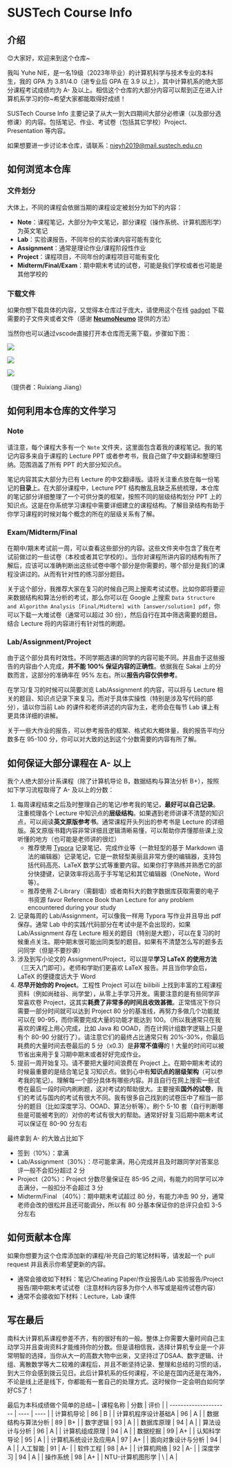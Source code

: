 # SUSTech Course Info

## 介绍

😊大家好，欢迎来到这个仓库~

我叫 Yuhe NIE，是一名19级（2023年毕业）的计算机科学与技术专业的本科生，我的 GPA 为 3.81/4.0（进专业后 GPA 在 3.9 以上），其中计算机系的绝大部分课程考试成绩均为 A- 及以上。相信这个仓库的大部分内容可以帮到正在进入计算机系学习的你~希望大家都能取得好成绩！

SUSTech Course Info 主要记录了从大一到大四期间大部分必修课（以及部分选修课）的内容。包括笔记、作业、考试卷（包括其它学校）Project、Presentation 等内容。

如果想要进一步讨论本仓库，请联系：nieyh2019@mail.sustech.edu.cn

## 如何浏览本仓库

### 文件划分

大体上，不同的课程会依据当期的课程设定被划分为如下的内容：

- **Note**：课程笔记，大部分为中文笔记，部分课程（操作系统、计算机图形学）为英文笔记
- **Lab**：实验课报告，不同年份的实验课内容可能有变化
- **Assignment**：通常是理论作业/课程阶段性作业
- **Project**：课程项目，不同年份的课程项目可能有变化
- **Midterm/Final/Exam**：期中期末考试的试卷，可能是我们学校或者也可能是其他学校的

### 下载文件

如果你想下载具体的内容，又觉得本仓库过于庞大，请使用这个在线 [gadget](https://minhaskamal.github.io/DownGit/#/home) 下载需要的子文件夹或者文件（感谢 **[NeumoNeumo](https://github.com/NeumoNeumo)** 提供的方法）

当然你也可以通过vscode直接打开本仓库而无需下载，步骤如下图：

![](/readme_pic/vs1.png)

![](/readme_pic/vs2.png)

![](/readme_pic/vs3.png)

（提供者：Ruixiang Jiang）

## 如何利用本仓库的文件学习

### Note

请注意，每个课程大多有一个 `Note` 文件夹，这里面包含着我的课程笔记。我的笔记内容多来自于课程的 Lecture PPT 或者参考书，我自己做了中文翻译和整理归纳。范围涵盖了所有 PPT 的大部分知识点。

笔记内容其实大部分为已有 Lecture 的中文翻译版。请将关注重点放在每一份笔记的**目录**上。在大部分课程中，Lecture PPT 结构散乱且缺乏系统梳理，本仓库的笔记部分详细整理了一个可供分类的框架，按照不同的层级结构划分 PPT 上的知识点。这是在你系统学习课程中需要详细建立的课程结构。了解目录结构有助于你学习课程的时候对每个概念的所在的层级关系有了解。

### Exam/Midterm/Final

在期中/期末考试前一周，可以查看这些部分的内容。这些文件夹中包含了我在考试前做过的一些试卷（本校或者其它学校的）。当你对课程所讲内容的结构有所了解后，应该可以准确判断出这些试卷中哪个部分是你需要的，哪个部分是我们的课程没讲过的。从而有针对性的练习部分题目。

关于这个部分，我推荐大家在复习的时候自己网上搜索考试试卷。比如你即将要迎来数据结构和算法分析的考试，那么你可以在 Google 上搜索 `Data Structure and Algorithm Analysis [Final/Midterm] with [answer/solution] pdf`，你可以下载一大堆试卷（通常可以超过 30 份），然后自行在其中筛选需要的题目。结合 Lecture 将的内容进行有针对性的刷题。

### Lab/Assignment/Project

由于这个部分具有时效性。不同学期选课的同学的内容可能不同。并且由于这些报告的内容由个人完成，**并不能 100% 保证内容的正确性**。依据我在 Sakai 上的分数而言，这部分的准确率在 95% 左右。所以**报告内容仅供参考**。

在学习/复习的时候可以简要浏览 Lab/Assignment 的内容，可以将与 Lecture 相关的题目、知识点记录下来复习。而对于具体实操性（特别是涉及写代码的部分），请以你当前 Lab 的课件和老师讲述的内容为主，老师会在每节 Lab 课上有更具体详细的讲解。

关于一些大作业的报告，可以参考报告的框架、格式和大概体量，我的报告平均分数多在 95-100 分，你可以对大致的达到这个分数需要的内容有所了解。

## 如何保证大部分课程在 A- 以上

我个人绝大部分计系课程（除了计算机导论 B，数据结构与算法分析 B+），按照如下学习流程取得了 A- 及以上的分数：

1. 每周课程结束之后及时整理自己的笔记/参考我的笔记，**最好可以自己记录**。注重梳理各个 Lecture 中知识点的**层级结构**。如果遇到老师讲课不清楚的知识点，可以阅读**英文原版参考书**。通常课程开头列出的参考书是 Lecture 的详细版。英文原版书籍内容非常详细且逻辑清晰易懂，可以帮助你弄懂那些课上没听懂的地方（也可能是老师讲的很烂）
   - 推荐使用 [Typora](https://typora.io/) 记录笔记、完成作业等（一款轻型的基于 Markdown 语法的编辑器）记录笔记，它是一款轻型美丽且非常方便的编辑器，支持包括代码高亮、LaTeX 数学公式等重要内容。如果你打字熟练并熟悉它的部分快捷键，记录效率将远高于手写笔记和其它编辑器（OneNote，Word 等）。
   - 推荐使用 Z-Library（需翻墙）或者南科大的数字数据库获取需要的电子书资源 favor Reference Book than Lecture for any problem encountered during your study
2. 记录每周的 Lab/Assignment，可以像我一样用 Typora 写作业并且导出 pdf 保存。通常 Lab 中的实践/代码部分在考试中是不会出现的，如果 Lab/Assignment 存在 Lecture 相关的题目（特别是大题），可以在复习的时候重点关注。期中期末很可能出同类型的题目。如果有不清楚怎么写的题多去问同学（但是不要抄袭）
3. 涉及到写小论文的 Assignment/Project，可以提早**学习 LaTeX 的使用方法**（三天入门即可）。老师和学助们更喜欢 LaTeX 报告。并且当你学会后，LaTeX 的便捷度远大于 Word
4. **尽早开始你的 Project**。工程性 Project 可以在 bilibili 上找到丰富的工程课程资料（例如尚硅谷、尚学堂），从零上手学习开发。需要注意的是有些同学非常喜欢卷 Project，这其实**耗费了非常多的时间且收效甚微**。正常情况下你只需要一部分时间就可以达到 Project 80 分的基准线，再努力多做几个功能就可以在 90-95，而你需要完成大量的功能才能达到 100。（所以我通常只在我喜欢的课程上用心完成，比如 Java 和 OOAD，而在计网计组数字逻辑上只是有个 80-90 分就行了）。请注意它们的最终占比通常只有 20%-30%，你最后耗费的大量时间去卷最后的 5 分（x0.3）是**非常不值得**的！大量的时间可以被节省出来用于复习期中期末或者好好完成作业。
5. 提前一周开始复习。请不要把大量时间浪费在 Project 上。在期中期末考试的时候最重要的是结合笔记复习知识点。做到心中有**知识点的层级架构**（可以参考我的笔记）。理解每一个部分具体有哪些内容。并且自行在网上搜索一些试卷在最后一段时间内刷刷题，这对考试的帮助很大。主要搜索**国外的试卷**，我们的考试与国内的考试有很大不同。我有很多自己找到的试卷压中了相当一部分的题目（比如深度学习、OOAD、算法分析等）。刷个 5-10 套（自行判断哪些是可能被考到的）对你的考试有很大的帮助。通常好好复习后期中期末考试可以保证在 80-90 分左右

最终拿到 A- 的大致占比如下

- 签到（10%）：拿满
- Lab/Assignment（30%）：尽可能拿满，用心完成并且及时跟同学对答案总评一般不会扣分超过 2 分
- Project（20%）：Project 分数尽量保证在 85-95 之间，有能力的同学可以冲击满分，一般扣分不会超过 3 分
- Midterm/Final （40%）：期中期末考试超过 80 分，有能力冲击 90 分，通常老师会改的很松并且还可能调分，所以有 80 分基本保证你的总评只会扣 3-5 分左右

## 如何贡献本仓库

如果你想要为这个仓库添加新的课程/补充自己的笔记材料等，请发起一个 pull request 并且表示你希望更新的内容。

- 通常会接收如下材料：笔记/Cheating Paper/作业报告/Lab 实验报告/Project 报告/期中期末考试试卷（注意材料内容多为你个人书写或是祖传试卷内容）
- 通常不会接收如下材料：Lecture，Lab 课件

## 写在最后

南科大计算机系课程参差不齐，有的很好有的一般。整体上你需要大量时间自己主动学习并且查询资料才能维持你的分数。但是请相信我，选择计算机专业是一个非常明智的选择，当你从大一的高数大物中出来，又坚持过了DSAA、数字逻辑、计组、离散数学等大二较难的课程后，并且不断坚持记录、整理和总结的习惯的话，到大三你会感到拨云见日。此后计算机系的任何课程，不论是在国内还是在海外，不论是线上还是线下，你都能有一套自己的处理方式。这时候你一定会明白如何学好CS了！

最后为本科成绩做个简单的总结~
| 课程名称              | 分数 | 评价 |
| --------------------- | ---- | ---- |
| 计算机导论            | 86   | B    |
| 计算机程序设计基础A   | 96   | A    |
| 数据结构与算法分析    | 89   | B+   |
| 数字逻辑              | 93   | A    |
| 数据库原理            | 94   | A    |
| 算法设计与分析        | 96   | A    |
| 计算机组成原理        | 94   | A    |
| 数据挖掘              | 99   | A+   |
| 认知科学导论          | 95   | A    |
| 计算机系统设计及应用A | 97   | A+   |
| 面向对象设计与分析    | 94   | A    |
| 人工智能              | 91   | A-   |
| 软件工程              | 98   | A+   |
| 计算机网络            | 92   | A-   |
| 深度学习              | 94   | A    |
| 操作系统              | 98   | A+   |
| NTU-计算机图形学      | \    | A    |


